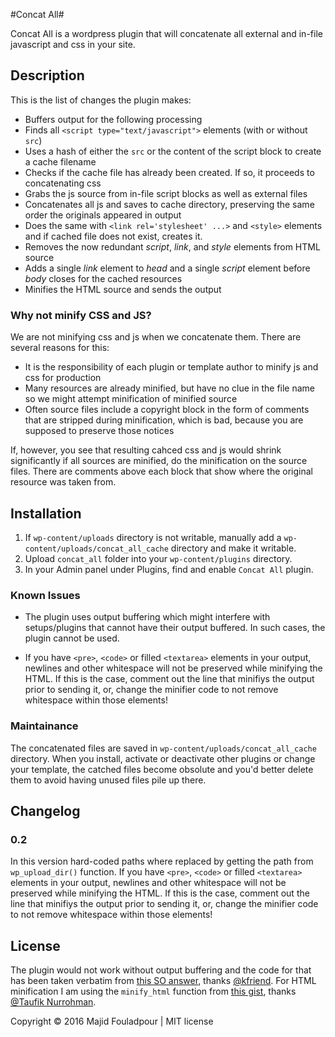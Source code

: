 #Concat All#

Concat All is a wordpress plugin that will concatenate all external and in-file javascript and css in your site.

## Description ##

This is the list of changes the plugin makes:  

* Buffers output for the following processing
* Finds all `<script type="text/javascript">` elements (with or without `src`)
* Uses a hash of either the `src` or the content of the script block to create a cache filename
* Checks if the cache file has already been created. If so, it proceeds to concatenating css
* Grabs the js source from in-file script blocks as well as external files
* Concatenates all js and saves to cache directory, preserving the same order the originals appeared in output
* Does the same with `<link rel='stylesheet' ...>` and `<style>` elements and if cached file does not exist, creates it.
* Removes the now redundant *script*, *link*, and *style* elements from HTML source
* Adds a single *link* element to *head* and a single *script* element before *body* closes for the cached resources
* Minifies the HTML source and sends the output

### Why not minify CSS and JS? ###
We are not minifying css and js when we concatenate them. There are several reasons for this:

* It is the responsibility of each plugin or template author to minify js and css for production
* Many resources are already minified, but have no clue in the file name so we might attempt minification of minified source
* Often source files include a copyright block in the form of comments that are stripped during minification, which is bad, because you are supposed to preserve those notices

If, however, you see that resulting cahced css and js would shrink significantly if all sources are minified, do the minification on the source files. There are comments above each block that show where the original resource was taken from.

## Installation ##

1. If `wp-content/uploads` directory is not writable, manually add a `wp-content/uploads/concat_all_cache` directory and make it writable.
2. Upload `concat_all` folder into your `wp-content/plugins` directory.
3. In your Admin panel under Plugins, find and enable `Concat All` plugin.

### Known Issues ###

* The plugin uses output buffering which might interfere with setups/plugins that cannot have their output buffered. In such cases, the plugin cannot be used.

* If you have `<pre>`, `<code>` or filled `<textarea>` elements in your output, newlines and other whitespace will not be preserved while minifying the HTML. If this is the case, comment out the line that minifiys the output prior to sending it, or, change the minifier code to not remove whitespace within those elements!

### Maintainance ###

The concatenated files are saved in `wp-content/uploads/concat_all_cache` directory. When you install, activate or deactivate other plugins or change your template, the catched files become obsolute and you'd better delete them to avoid having unused files pile up there.

## Changelog ##

### 0.2 ###
In this version hard-coded paths where replaced by getting the path from `wp_upload_dir()` function.
If you have `<pre>`, `<code>` or filled `<textarea>` elements in your output, newlines and other whitespace will not be preserved while minifying the HTML. If this is the case, comment out the line that minifiys the output prior to sending it, or, change the minifier code to not remove whitespace within those elements!

## License ##

The plugin would not work without output buffering and the code for that has been taken verbatim from [this SO answer](http://stackoverflow.com/a/22818089/66580), thanks [@kfriend](http://stackoverflow.com/users/419673/kfriend).
For HTML minification I am using the `minify_html` function from [this gist](https://gist.github.com/tovic/d7b310dea3b33e4732c0), thanks [@Taufik Nurrohman](https://github.com/tovic).

Copyright © 2016 Majid Fouladpour | MIT license
